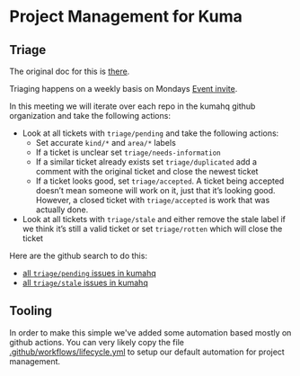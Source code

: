 # Project Management for Kuma

## Triage

The original doc for this is [there](https://docs.google.com/document/d/1k4Y-u54fBoquCv2ROaz_cNu45lmrZsuySxDVqCk2ud8/edit).

Triaging happens on a weekly basis on Mondays [Event invite](https://calendar.google.com/event?action=TEMPLATE&tmeid=Nm5yOHZoc2JmZmE5MWY0cXNlanRlZnZhdWpfMjAyMTExMjJUMTUwMDAwWiBjaGFybHkubW9sdGVyQGtvbmdocS5jb20&tmsrc=charly.molter%40konghq.com&scp=ALL).

In this meeting we will iterate over each repo in the kumahq github organization and take the following actions:

- Look at all tickets with `triage/pending` and take the following actions:
  - Set accurate `kind/*` and `area/*` labels
  - If a ticket is unclear set `triage/needs-information`
  - If a similar ticket already exists set `triage/duplicated` add a comment with the original ticket and close the newest ticket
  - If a ticket looks good, set `triage/accepted`. A ticket being accepted doesn’t mean someone will work on it, just that it’s looking good. However, a closed ticket with `triage/accepted` is work that was actually done.
- Look at all tickets with `triage/stale` and either remove the stale label if we think it’s still a valid ticket or set `triage/rotten` which will close the ticket

Here are the github search to do this:

- [all `triage/pending` issues in kumahq](https://github.com/search?l=&q=user%3Akumahq+label%3Atriage%2Fpending+state%3Aopen&type=issues)
- [all `triage/stale` issues in kumahq](https://github.com/search?l=&q=user%3Akumahq+label%3Atriage%2Fstale+state%3Aopen&type=issues)

## Tooling

In order to make this simple we've added some automation based mostly on github actions.
You can very likely copy the file [.github/workflows/lifecycle.yml](.github/workflows/lifecycle.yml) to setup our default automation for project management.
